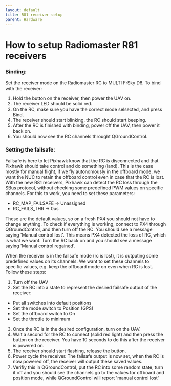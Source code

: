 ```yaml
---
layout: default
title: R81 receiver setup
parent: Hardware
---
```


# How to setup Radiomaster R81 receivers

### Binding:

Set the receiver mode on the Radiomaster RC to MULTI FrSky D8.
To bind with the receiver:
1. Hold the button on the receiver, then power the UAV on. 
2. The receiver LED should be solid red.
3. On the RC, make sure you have the correct mode selsected, and press Bind.
4. The receiver should start blinking, the RC should start beeping.
5. After the RC is finished with binding, power off the UAV, then power it back on.
6. You should now see the RC channels throught QGroundControl.

### Setting the failsafe:

Failsafe is here to let Pixhawk know that the RC is disconnected and that Pixhawk should take control and do something (land). This is the case mostly for manual flight, if we fly autonomously in the offboard mode, we want the NUC to retain the offboard control even in case that the RC is lost.
With the new R81 receivers, Pixhawk can detect the RC loss through the SBus protocol, without checking some predefined PWM values on specific channels. For this to work, you need to set these parameters:
* RC_MAP_FAILSAFE -> Unassigned
* RC_FAILS_THR -> 0us

These are the default values, so on a fresh PX4 you should not have to change anything. To check if everything is working, connect to PX4 through QGroundControl, and then turn off the RC. You should see a message saying 'Manual control lost'. This means PX4 detected the loss of RC, which is what we want. Turn the RC back on and you should see a message saying 'Manual control regained'.

When the receiver is in the failsafe mode (rc is lost), it is outputing some predefined values on its channels. We want to set these channels to specific values, e.g. keep the offboard mode on even when RC is lost. Follow these steps:
1. Turn off the UAV
2. Set the RC into a state to represent the desired failsafe output of the receiver:
  * Put all switches into default positions
  * Set the mode switch to Position (GPS)
  * Set the offboard switch to On
  * Set the throttle to minimum
3. Once the RC is in the desired configuration, turn on the UAV. 
4. Wait a second for the RC to connect (solid red light) and then press the button on the receiver. You have 10 seconds to do this after the receiver is powered on.
5. The receiver should start flashing, release the button.
6. Power cycle the receiver. The failsafe output is now set, when the RC is now powered off, the receiver will output these saved values.
7. Verifiy this in QGroundControl, put the RC into some random state, turn it off and you should see the channels go to the values for offboard and position mode, while QGroundControl will report 'manual control lost'
